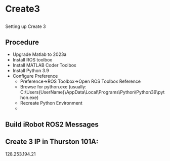 # Create3
## 
Setting up Create 3

## Procedure
- Upgrade Matlab to 2023a
- Install ROS toolbox
- Install MATLAB Coder Toolbox
- Install Python 3.9
- Configure Preference
	- Preference->ROS Toolbox->Open ROS Toolbox Reference
	- Browse for python.exe (usually: C:\Users\{UserName}\AppData\Local\Programs\Python\Python39\python.exe)
	- Recreate Python Environment
	- 

## Build iRobot ROS2 Messages

## Create 3 IP in Thurston 101A:
128.253.194.21